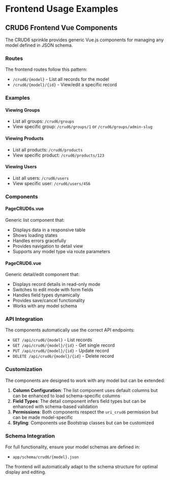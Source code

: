 # Frontend Usage Examples

## CRUD6 Frontend Vue Components

The CRUD6 sprinkle provides generic Vue.js components for managing any model defined in JSON schema.

### Routes

The frontend routes follow this pattern:

- `/crud6/{model}` - List all records for the model
- `/crud6/{model}/{id}` - View/edit a specific record

### Examples

#### Viewing Groups
- List all groups: `/crud6/groups`
- View specific group: `/crud6/groups/1` or `/crud6/groups/admin-slug`

#### Viewing Products  
- List all products: `/crud6/products`
- View specific product: `/crud6/products/123`

#### Viewing Users
- List all users: `/crud6/users`
- View specific user: `/crud6/users/456`

### Components

#### PageCRUD6s.vue
Generic list component that:
- Displays data in a responsive table
- Shows loading states
- Handles errors gracefully
- Provides navigation to detail view
- Supports any model type via route parameters

#### PageCRUD6.vue  
Generic detail/edit component that:
- Displays record details in read-only mode
- Switches to edit mode with form fields
- Handles field types dynamically
- Provides save/cancel functionality
- Works with any model schema

### API Integration

The components automatically use the correct API endpoints:
- `GET /api/crud6/{model}` - List records
- `GET /api/crud6/{model}/{id}` - Get single record
- `PUT /api/crud6/{model}/{id}` - Update record
- `DELETE /api/crud6/{model}/{id}` - Delete record

### Customization

The components are designed to work with any model but can be extended:

1. **Column Configuration**: The list component uses default columns but can be enhanced to load schema-specific columns
2. **Field Types**: The detail component infers field types but can be enhanced with schema-based validation
3. **Permissions**: Both components respect the `uri_crud6` permission but can be made model-specific
4. **Styling**: Components use Bootstrap classes but can be customized

### Schema Integration

For full functionality, ensure your model schemas are defined in:
- `app/schema/crud6/{model}.json`

The frontend will automatically adapt to the schema structure for optimal display and editing.